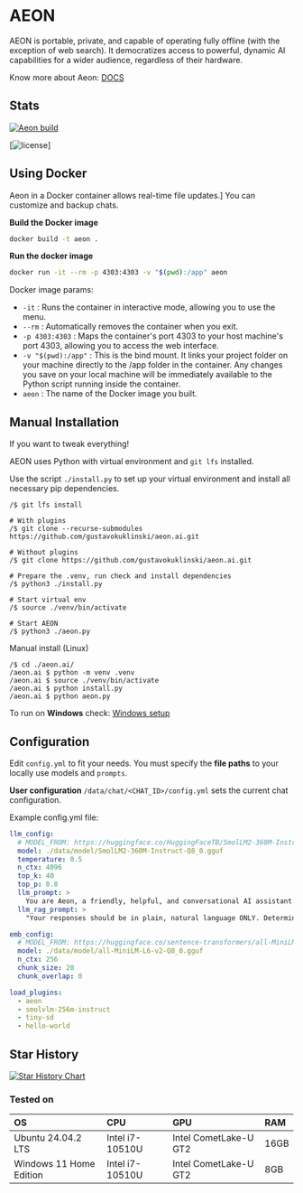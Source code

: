 # AEON
AEON is portable, private, and capable of operating fully offline (with the exception of web search). It democratizes access to powerful, dynamic AI capabilities for a wider audience, regardless of their hardware.

Know more about Aeon: [DOCS](https://github.com/gustavokuklinski/aeon.ai/blob/main/docs/assets/md)

## Stats
[![Aeon build](https://github.com/gustavokuklinski/aeon.ai/actions/workflows/python-app.yml/badge.svg)](https://github.com/gustavokuklinski/aeon.ai/actions/workflows/python-app.yml) 

[![license](https://img.shields.io/badge/license-BSD%203--Clause-green?logo=style)]

## Using Docker
Aeon in a Docker container allows real-time file updates.]
You can customize and backup chats.

**Build the Docker image**
```bash
docker build -t aeon .
```

**Run the docker image**
```bash
docker run -it --rm -p 4303:4303 -v "$(pwd):/app" aeon
```

Docker image params:
* `-it` : Runs the container in interactive mode, allowing you to use the menu.
* `--rm` : Automatically removes the container when you exit.
* `-p 4303:4303` : Maps the container's port 4303 to your host machine's port 4303, allowing you to access the web interface.
* `-v "$(pwd):/app"` : This is the bind mount. It links your project folder on your machine directly to the /app folder in the container. Any changes you save on your local machine will be immediately available to the Python script running inside the container.
* `aeon` : The name of the Docker image you built.

## Manual Installation
If you want to tweak everything!

AEON uses Python with virtual environment and `git lfs` installed. 

Use the script `./install.py` to set up your virtual environment and install all necessary pip dependencies.

```shell
/$ git lfs install

# With plugins
/$ git clone --recurse-submodules https://github.com/gustavokuklinski/aeon.ai.git

# Without plugins
/$ git clone https://github.com/gustavokuklinski/aeon.ai.git

# Prepare the .venv, run check and install dependencies
/$ python3 ./install.py 

# Start virtual env
/$ source ./venv/bin/activate

# Start AEON
/$ python3 ./aeon.py
```

Manual install (Linux)
```shell
/$ cd ./aeon.ai/
/aeon.ai $ python -m venv .venv
/aeon.ai $ source ./venv/bin/activate
/aeon.ai $ python install.py
/aeon.ai $ python aeon.py
```

To run on **Windows** check: [Windows setup](https://github.com/gustavokuklinski/aeon.ai/blob/main/docs/assets/md/WINDOWS.md)


## Configuration

Edit `config.yml` to fit your needs. You must specify the **file paths** to your locally use models and `prompts`.

**User configuration**
`/data/chat/<CHAT_ID>/config.yml` sets the current chat configuration.

Example config.yml file:

```yaml
llm_config:
  # MODEL_FROM: https://huggingface.co/HuggingFaceTB/SmolLM2-360M-Instruct
  model: ./data/model/SmolLM2-360M-Instruct-Q8_0.gguf
  temperature: 0.5
  n_ctx: 4096
  top_k: 40
  top_p: 0.8
  llm_prompt: >
    You are Aeon, a friendly, helpful, and conversational AI assistant.\nCONTEXT: {context}
  llm_rag_prompt: >
    "Your responses should be in plain, natural language ONLY. Determine the nature of the user's QUESTION. If the question is factual, follow this process: 1. Scan the CONTEXT for all relevant facts. 2. Combine these facts to form a single, comprehensive answer. 3. If context is unavailable, state: 'I don't know about it. Can we /search?'. If the question is conversational or non-factual, respond naturally and conversationally, without referring to the CONTEXT. Do not echo the user's QUESTION or the CONTEXT.

emb_config:
  # MODEL_FROM: https://huggingface.co/sentence-transformers/all-MiniLM-L6-v2
  model: ./data/model/all-MiniLM-L6-v2-Q8_0.gguf
  n_ctx: 256
  chunk_size: 20
  chunk_overlap: 0

load_plugins:
  - aeon
  - smolvlm-256m-instruct
  - tiny-sd
  - hello-world
```

## Star History

[![Star History Chart](https://api.star-history.com/svg?repos=gustavokuklinski/aeon.ai&type=Date)](https://www.star-history.com/#gustavokuklinski/aeon.ai&Date)

### Tested on

| OS | CPU | GPU | RAM |
|:---|:---|:---|:---|
| Ubuntu 24.04.2 LTS | Intel i7-10510U | Intel CometLake-U GT2 | 16GB |
| Windows 11 Home Edition | Intel i7-10510U | Intel CometLake-U GT2 | 8GB |